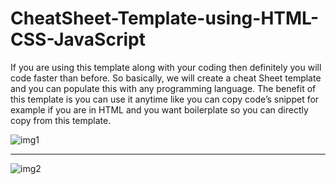 # CheatSheet-Template-using-HTML-CSS-JavaScript
If you are using this template along with your coding then definitely you will code faster than before. So basically, 
we will create a cheat Sheet template and you can populate this with any programming language. The benefit of this template is you can use it anytime like you can copy code’s snippet for example if you are in HTML and you want boilerplate so you can directly copy from this template.

![img1](https://user-images.githubusercontent.com/78288577/190835466-85f0d696-ac47-40f1-9d06-0353f351e2fd.png)

___

![img2](https://user-images.githubusercontent.com/78288577/190835446-6f9ba8f1-6115-4aa1-802d-8e00d7408bab.png)


